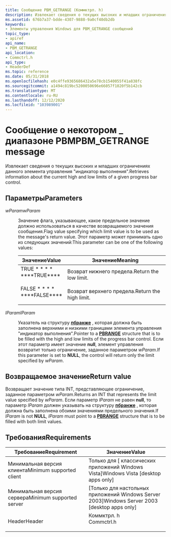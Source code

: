 ```yaml
---
title: Сообщение PBM_GETRANGE (Коммктрл. h)
description: Извлекает сведения о текущих высоких и младших ограничениях данного элемента управления "индикатор выполнения".
ms.assetid: 676b7a37-bdde-4307-9888-9a0cf40db2db
keywords:
- Элементы управления Windows для PBM_GETRANGE сообщений
topic_type:
- apiref
api_name:
- PBM_GETRANGE
api_location:
- Commctrl.h
api_type:
- HeaderDef
ms.topic: reference
ms.date: 05/31/2018
ms.openlocfilehash: e0c4ffe9365686432a5e78cb1540055f41a838fc
ms.sourcegitcommit: a1494c819bc5200050696e66057f1020f5b142cb
ms.translationtype: MT
ms.contentlocale: ru-RU
ms.lasthandoff: 12/12/2020
ms.locfileid: "103989001"
---
```

# <a name="pbm_getrange-message"></a><span data-ttu-id="1ec9c-104">Сообщение о некотором \_ диапазоне PBM</span><span class="sxs-lookup"><span data-stu-id="1ec9c-104">PBM\_GETRANGE message</span></span>

<span data-ttu-id="1ec9c-105">Извлекает сведения о текущих высоких и младших ограничениях данного элемента управления "индикатор выполнения".</span><span class="sxs-lookup"><span data-stu-id="1ec9c-105">Retrieves information about the current high and low limits of a given progress bar control.</span></span>

## <a name="parameters"></a><span data-ttu-id="1ec9c-106">Параметры</span><span class="sxs-lookup"><span data-stu-id="1ec9c-106">Parameters</span></span>

<dl> <dt>

<span data-ttu-id="1ec9c-107">*wParam*</span><span class="sxs-lookup"><span data-stu-id="1ec9c-107">*wParam*</span></span> 
</dt> <dd>

<span data-ttu-id="1ec9c-108">Значение флага, указывающее, какое предельное значение должно использоваться в качестве возвращаемого значения сообщения.</span><span class="sxs-lookup"><span data-stu-id="1ec9c-108">Flag value specifying which limit value is to be used as the message's return value.</span></span> <span data-ttu-id="1ec9c-109">Этот параметр может принимать одно из следующих значений:</span><span class="sxs-lookup"><span data-stu-id="1ec9c-109">This parameter can be one of the following values:</span></span>



| <span data-ttu-id="1ec9c-110">Значение</span><span class="sxs-lookup"><span data-stu-id="1ec9c-110">Value</span></span>                                                                                                                                    | <span data-ttu-id="1ec9c-111">Значение</span><span class="sxs-lookup"><span data-stu-id="1ec9c-111">Meaning</span></span>                           |
|------------------------------------------------------------------------------------------------------------------------------------------|-----------------------------------|
| <span id="TRUE"></span><span id="true"></span><dl> <span data-ttu-id="1ec9c-112"><dt>TRUE \* \* \* \*</dt></span><span class="sxs-lookup"><span data-stu-id="1ec9c-112"><dt>\*\*\*\*TRUE\*\*\*\*</dt></span></span> </dl>    | <span data-ttu-id="1ec9c-113">Возврат нижнего предела.</span><span class="sxs-lookup"><span data-stu-id="1ec9c-113">Return the low limit.</span></span><br/>  |
| <span id="FALSE"></span><span id="false"></span><dl> <span data-ttu-id="1ec9c-114"><dt>FALSE \* \* \* \*</dt></span><span class="sxs-lookup"><span data-stu-id="1ec9c-114"><dt>\*\*\*\*FALSE\*\*\*\*</dt></span></span> </dl> | <span data-ttu-id="1ec9c-115">Возврат верхнего предела.</span><span class="sxs-lookup"><span data-stu-id="1ec9c-115">Return the high limit.</span></span><br/> |



 

</dd> <dt>

<span data-ttu-id="1ec9c-116">*lParam*</span><span class="sxs-lookup"><span data-stu-id="1ec9c-116">*lParam*</span></span> 
</dt> <dd>

<span data-ttu-id="1ec9c-117">Указатель на структуру [**пбранже**](/windows/desktop/api/Commctrl/ns-commctrl-pbrange) , которая должна быть заполнена верхними и низкими границами элемента управления "индикатор выполнения".</span><span class="sxs-lookup"><span data-stu-id="1ec9c-117">Pointer to a [**PBRANGE**](/windows/desktop/api/Commctrl/ns-commctrl-pbrange) structure that is to be filled with the high and low limits of the progress bar control.</span></span> <span data-ttu-id="1ec9c-118">Если этот параметр имеет значение **null**, элемент управления возвратит только ограничение, заданное параметром *wParam*.</span><span class="sxs-lookup"><span data-stu-id="1ec9c-118">If this parameter is set to **NULL**, the control will return only the limit specified by *wParam*.</span></span>

</dd> </dl>

## <a name="return-value"></a><span data-ttu-id="1ec9c-119">Возвращаемое значение</span><span class="sxs-lookup"><span data-stu-id="1ec9c-119">Return value</span></span>

<span data-ttu-id="1ec9c-120">Возвращает значение типа INT, представляющее ограничение, заданное параметром *wParam*.</span><span class="sxs-lookup"><span data-stu-id="1ec9c-120">Returns an INT that represents the limit value specified by *wParam*.</span></span> <span data-ttu-id="1ec9c-121">Если параметр *lParam* не равен **null**, то параметр *lParam* должен указывать на структуру [**пбранже**](/windows/desktop/api/Commctrl/ns-commctrl-pbrange) , которая должна быть заполнена обоими значениями предельного значения.</span><span class="sxs-lookup"><span data-stu-id="1ec9c-121">If *lParam* is not **NULL**, *lParam* must point to a [**PBRANGE**](/windows/desktop/api/Commctrl/ns-commctrl-pbrange) structure that is to be filled with both limit values.</span></span>

## <a name="requirements"></a><span data-ttu-id="1ec9c-122">Требования</span><span class="sxs-lookup"><span data-stu-id="1ec9c-122">Requirements</span></span>



| <span data-ttu-id="1ec9c-123">Требование</span><span class="sxs-lookup"><span data-stu-id="1ec9c-123">Requirement</span></span> | <span data-ttu-id="1ec9c-124">Значение</span><span class="sxs-lookup"><span data-stu-id="1ec9c-124">Value</span></span> |
|-------------------------------------|---------------------------------------------------------------------------------------|
| <span data-ttu-id="1ec9c-125">Минимальная версия клиента</span><span class="sxs-lookup"><span data-stu-id="1ec9c-125">Minimum supported client</span></span><br/> | <span data-ttu-id="1ec9c-126">Только для \[ классических приложений Windows Vista\]</span><span class="sxs-lookup"><span data-stu-id="1ec9c-126">Windows Vista \[desktop apps only\]</span></span><br/>                                        |
| <span data-ttu-id="1ec9c-127">Минимальная версия сервера</span><span class="sxs-lookup"><span data-stu-id="1ec9c-127">Minimum supported server</span></span><br/> | <span data-ttu-id="1ec9c-128">\[Только для настольных приложений Windows Server 2003\]</span><span class="sxs-lookup"><span data-stu-id="1ec9c-128">Windows Server 2003 \[desktop apps only\]</span></span><br/>                                  |
| <span data-ttu-id="1ec9c-129">Header</span><span class="sxs-lookup"><span data-stu-id="1ec9c-129">Header</span></span><br/>                   | <dl> <span data-ttu-id="1ec9c-130"><dt>Коммктрл. h</dt></span><span class="sxs-lookup"><span data-stu-id="1ec9c-130"><dt>Commctrl.h</dt></span></span> </dl> |



 

 





